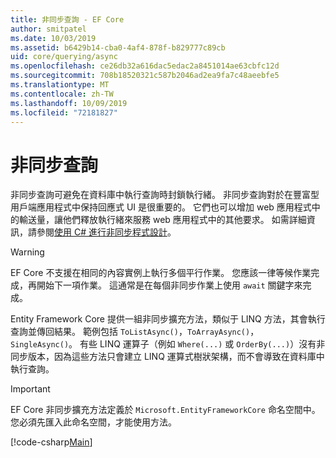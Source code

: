```yaml
---
title: 非同步查詢 - EF Core
author: smitpatel
ms.date: 10/03/2019
ms.assetid: b6429b14-cba0-4af4-878f-b829777c89cb
uid: core/querying/async
ms.openlocfilehash: ce26db32a616dac5edac2a8451014ae63cbfc12d
ms.sourcegitcommit: 708b18520321c587b2046ad2ea9fa7c48aeebfe5
ms.translationtype: MT
ms.contentlocale: zh-TW
ms.lasthandoff: 10/09/2019
ms.locfileid: "72181827"
---
```

# <a name="asynchronous-queries"></a>非同步查詢

非同步查詢可避免在資料庫中執行查詢時封鎖執行緒。 非同步查詢對於在豐富型用戶端應用程式中保持回應式 UI 是很重要的。 它們也可以增加 web 應用程式中的輸送量，讓他們釋放執行緒來服務 web 應用程式中的其他要求。 如需詳細資訊，請參閱[使用 C# 進行非同步程式設計](/dotnet/csharp/async)。

> [!WARNING]  
> EF Core 不支援在相同的內容實例上執行多個平行作業。 您應該一律等候作業完成，再開始下一項作業。 這通常是在每個非同步作業上使用 `await` 關鍵字來完成。

Entity Framework Core 提供一組非同步擴充方法，類似于 LINQ 方法，其會執行查詢並傳回結果。 範例包括 `ToListAsync()`，`ToArrayAsync()`，`SingleAsync()`。 有些 LINQ 運算子（例如 `Where(...)` 或 `OrderBy(...)`）沒有非同步版本，因為這些方法只會建立 LINQ 運算式樹狀架構，而不會導致在資料庫中執行查詢。

> [!IMPORTANT]  
> EF Core 非同步擴充方法定義於 `Microsoft.EntityFrameworkCore` 命名空間中。 您必須先匯入此命名空間，才能使用方法。

[!code-csharp[Main](../../../samples/core/Querying/Async/Sample.cs#ToListAsync)]
